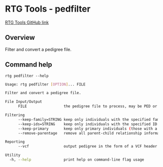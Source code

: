 # RTG Tools - pedfilter

[RTG Tools GitHub link](https://github.com/RealTimeGenomics/rtg-tools)

## Overview

Filter and convert a pedigree file.

## Command help

`rtg pedfilter --help`

```bash
Usage: rtg pedfilter [OPTION]... FILE

Filter and convert a pedigree file.

File Input/Output
      FILE                 the pedigree file to process, may be PED or VCF, use '-' to read from stdin

Filtering
      --keep-family=STRING keep only individuals with the specified family ID. May be specified 0 or more times, or as a comma separated list
      --keep-ids=STRING    keep only individuals with the specified ID. May be specified 0 or more times, or as a comma separated list
      --keep-primary       keep only primary individuals (those with a PED individual line / VCF sample column)
      --remove-parentage   remove all parent-child relationship information

Reporting
      --vcf                output pedigree in the form of a VCF header

Utility
  -h, --help               print help on command-line flag usage
```
